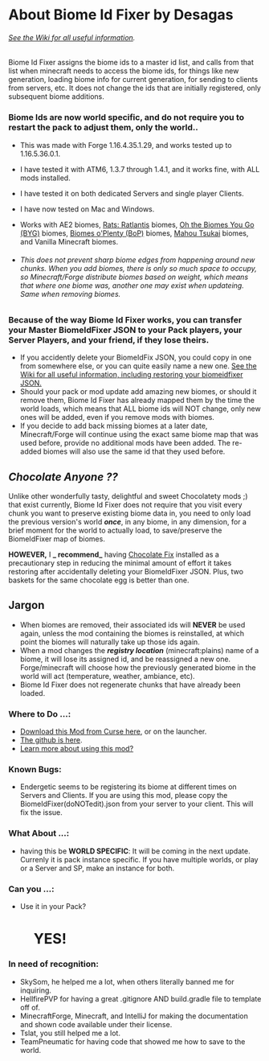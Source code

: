 # About Biome Id Fixer by Desagas

###### [See the Wiki for all useful information](https://github.com/desagas/Biome-Id-Fixer/wiki/).

Biome Id Fixer assigns the biome ids to a master id list, and calls from that list when minecraft needs to access the biome ids, for things like new generation, loading biome info for current generation, for sending to clients from servers, etc. It does not change the ids that are initially registered, only subsequent biome additions.

### Biome Ids are now world specific, and do not require you to restart the pack to adjust them, only the world..

*   This was made with Forge 1.16.4.35.1.29, and works tested up to 1.16.5.36.0.1.
*   I have tested it with ATM6, 1.3.7 through 1.4.1, and it works fine, with ALL mods installed.
*   I have tested it on both dedicated Servers and single player Clients. 
*   I have now tested on Mac and Windows.
*   Works with AE2 biomes, [Rats: Ratlantis](https://www.curseforge.com/minecraft/mc-mods/rats-ratlantis) biomes, [Oh the Biomes You Go (BYG)](https://www.curseforge.com/minecraft/mc-mods/oh-the-biomes-youll-go) biomes, [Biomes o'Plenty (BoP)](https://www.curseforge.com/minecraft/mc-mods/biomes-o-plenty) biomes, [Mahou Tsukai](https://www.curseforge.com/minecraft/mc-mods/mahou-tsukai) biomes, and Vanilla Minecraft biomes.
    
* ###### This does not prevent sharp biome edges from happening around new chunks. When you add biomes, there is only so much space to occupy, so Minecraft/Forge distribute biomes based on weight, which means that where one biome was, another one may exist when updateing. Same when removing biomes.

    
### Because of the way Biome Id Fixer works, you can transfer your Master BiomeIdFixer JSON to your Pack players, your Server Players, and your friend, if they lose theirs.
*   If you accidently delete your BiomeIdFix JSON, you could copy in one from somewhere else, or you can quite easily name a new one. [See the Wiki for all useful information, including restoring your biomeidfixer JSON.](https://github.com/desagas/Biome-Id-Fixer/wiki/)
*   Should your pack or mod update add amazing new biomes, or should it remove them, Biome Id Fixer has already mapped them by the time the world loads, which means that ALL biome ids will NOT change, only new ones will be added, even if you remove mods with biomes.
*   If you decide to add back missing biomes at a later date, Minecraft/Forge will continue using the exact same biome map that was used before, provide no additional mods have been added. The re-added biomes will also use the same id that they used before.

## _Chocolate Anyone ??_


Unlike other wonderfully tasty, delightful and sweet Chocolatety mods ;) that exist currently, Biome Id Fixer does not require that you visit every chunk you want to preserve existing biome data in, you need to only load the previous version's world **_once_**, in any biome, in any dimension, for a brief moment for the world to actually load, to save/preserve the BiomeIdFixer map of biomes.

**HOWEVER,** I **_ recommend_** having [Chocolate Fix](https://www.curseforge.com/minecraft/mc-mods/chocolate-fix) installed as a precautionary step in reducing the minimal amount of effort it takes restoring after accidentally deleting your BiomeIdFixer JSON. Plus, two baskets for the same chocolate egg is better than one.

## Jargon
*   When biomes are removed, their associated ids will **NEVER** be used again, unless the mod containing the biomes is reinstalled, at which point the biomes will naturally take up those ids again.
*   When a mod changes the **_registry location_** (minecraft:plains) name of a biome, it will lose its assigned id, and be reassigned a new one. Forge/minecraft will choose how the previously generated biome in the world will act (temperature, weather, ambiance, etc).
*   Biome Id Fixer does not regenerate chunks that have already been loaded.

### Where to Do ...:

*   [Download this Mod from Curse here](https://www.curseforge.com/minecraft/mc-mods/biome-id-fixer), or on the launcher.
*   [The github is here](https://github.com/desagas/Biome-Id-Fixer).
*   [Learn more about using this mod?]()

### Known Bugs:

*  Endergetic seems to be registering its biome at different times on Servers and Clients. If you are using this mod, please copy the BiomeIdFixer(doNOTedit).json from your server to your client. This will fix the issue.

### What About ...:

*   having this be **WORLD SPECIFIC**: It will be coming in the next update. Currenly it is pack instance specific. If you have multiple worlds, or play or a Server and SP, make an instance for both.

### Can you ...:
*   Use it in your Pack?
    # &nbsp;&nbsp;&nbsp;&nbsp;YES!

### In need of recognition:
*   SkySom, he helped me a lot, when others literally banned me for inquiring.
*   HellfirePVP for having a great .gitignore AND build.gradle file to template off of.
*   MinecraftForge, Minecraft, and IntelliJ for making the documentation and shown code available under their license.
*   Tslat, you still helped me a lot.
*   TeamPneumatic for having code that showed me how to save to the world.
